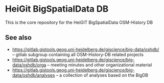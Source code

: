 HeiGit BigSpatialData DB
========================

This is the core repository for the HeiGIT BigSpatialData OSM-History DB


See also
--------

* https://gitlab.gistools.geog.uni-heidelberg.de/giscience/big-data/oshdb/ – gitlab subgroup containing all OSM-History-DB related projects
* https://gitlab.gistools.geog.uni-heidelberg.de/giscience/big-data/oshdb/orga – meeting minutes and other organizational material
* https://gitlab.gistools.geog.uni-heidelberg.de/giscience/big-data/oshdb/analyses – a collection of analyses based on the BigDB
